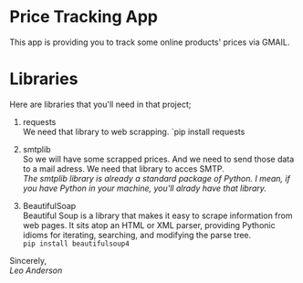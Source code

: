 # Price Tracking App
This app is providing you to track some online products' prices via GMAIL.

# Libraries
Here are libraries that you'll need in that project; <br>

1. requests <br>
We need that library to web scrapping. <be>
`pip install requests

2. smtplib <br>
So we will have some scrapped prices. And we need to send those data to a mail adress. We need that library to acces SMTP. <br>
_The smtplib library is already a standard package of Python. I mean, if you have Python in your machine, you'll alrady have that library._

3. BeautifulSoap <br>
Beautiful Soup is a library that makes it easy to scrape information from web pages. It sits atop an HTML or XML parser, providing Pythonic idioms for iterating, searching, and modifying the parse tree. <br>
`pip install beautifulsoup4`

Sincerely, <br>
_Leo Anderson_
